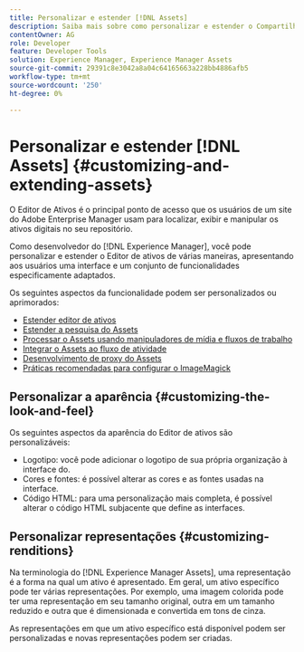 ```yaml
---
title: Personalizar e estender [!DNL Assets]
description: Saiba mais sobre como personalizar e estender o Compartilhamento de ativos e o Editor de ativos, que apresentam aos usuários uma interface e um conjunto de funcionalidades especificamente adaptados.
contentOwner: AG
role: Developer
feature: Developer Tools
solution: Experience Manager, Experience Manager Assets
source-git-commit: 29391c8e3042a8a04c64165663a228bb4886afb5
workflow-type: tm+mt
source-wordcount: '250'
ht-degree: 0%

---
```


# Personalizar e estender [!DNL Assets] {#customizing-and-extending-assets}

O Editor de Ativos é o principal ponto de acesso que os usuários de um site do Adobe Enterprise Manager usam para localizar, exibir e manipular os ativos digitais no seu repositório.

Como desenvolvedor do [!DNL Experience Manager], você pode personalizar e estender o Editor de ativos de várias maneiras, apresentando aos usuários uma interface e um conjunto de funcionalidades especificamente adaptados.

Os seguintes aspectos da funcionalidade podem ser personalizados ou aprimorados:

* [Estender editor de ativos](asseteditorx.md)
* [Estender a pesquisa do Assets](searchx.md)
* [Processar o Assets usando manipuladores de mídia e fluxos de trabalho](media-handlers.md)
* [Integrar o Assets ao fluxo de atividade](extending-activity-stream.md)
* [Desenvolvimento de proxy do Assets](proxy.md)
* [Práticas recomendadas para configurar o ImageMagick](best-practices-for-imagemagick.md)

## Personalizar a aparência {#customizing-the-look-and-feel}

Os seguintes aspectos da aparência do Editor de ativos são personalizáveis:

* Logotipo: você pode adicionar o logotipo de sua própria organização à interface do.
* Cores e fontes: é possível alterar as cores e as fontes usadas na interface.
* Código HTML: para uma personalização mais completa, é possível alterar o código HTML subjacente que define as interfaces.

## Personalizar representações {#customizing-renditions}

Na terminologia do [!DNL Experience Manager Assets], uma representação é a forma na qual um ativo é apresentado. Em geral, um ativo específico pode ter várias representações. Por exemplo, uma imagem colorida pode ter uma representação em seu tamanho original, outra em um tamanho reduzido e outra que é dimensionada e convertida em tons de cinza.

As representações em que um ativo específico está disponível podem ser personalizadas e novas representações podem ser criadas.
